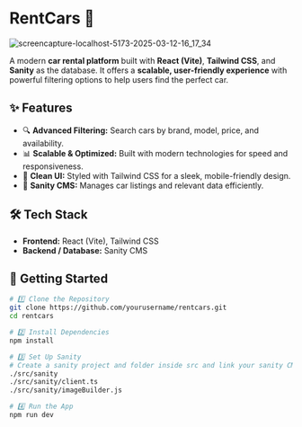 # RentCars 🚗  
![screencapture-localhost-5173-2025-03-12-16_17_34](https://github.com/user-attachments/assets/e2d1da42-c42c-46ac-add4-8324870308b5)


A modern **car rental platform** built with **React (Vite)**, **Tailwind CSS**, and **Sanity** as the database. It offers a **scalable, user-friendly experience** with powerful filtering options to help users find the perfect car.  

## ✨ Features  
- 🔍 **Advanced Filtering:** Search cars by brand, model, price, and availability.  
- 📊 **Scalable & Optimized:** Built with modern technologies for speed and responsiveness.  
- 🎨 **Clean UI:** Styled with Tailwind CSS for a sleek, mobile-friendly design.  
- 💾 **Sanity CMS:** Manages car listings and relevant data efficiently.  

## 🛠️ Tech Stack  
- **Frontend:** React (Vite), Tailwind CSS  
- **Backend / Database:** Sanity CMS  

## 🚀 Getting Started  
```sh
# 1️⃣ Clone the Repository  
git clone https://github.com/yourusername/rentcars.git  
cd rentcars  

# 2️⃣ Install Dependencies  
npm install  

# 3️⃣ Set Up Sanity 
# Create a sanity project and folder inside src and link your sanity CMS:  
./src/sanity
./src/sanity/client.ts
./src/sanity/imageBuilder.js

# 4️⃣ Run the App  
npm run dev  
